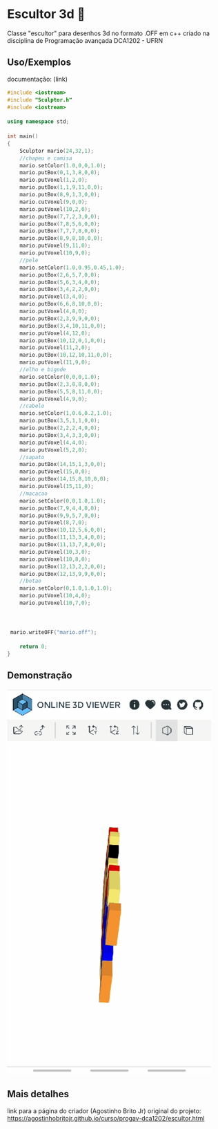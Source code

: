 
# Escultor 3d 🎨

Classe "escultor" para desenhos 3d no formato .OFF em c++ criado na disciplina de Programação avançada DCA1202 - UFRN


## Uso/Exemplos

documentação: (link)

```c++
#include <iostream>
#include "Sculptor.h"
#include <iostream>

using namespace std;

int main()
{
    Sculptor mario(24,32,1);
    //chapeu e camisa
    mario.setColor(1.0,0,0,1.0);
    mario.putBox(0,1,3,8,0,0);
    mario.putVoxel(1,2,0);
    mario.putBox(1,1,9,11,0,0);
    mario.putBox(8,9,1,3,0,0);
    mario.cutVoxel(9,0,0);
    mario.putVoxel(10,2,0);
    mario.putBox(7,7,2,3,0,0);
    mario.putBox(7,8,5,6,0,0);
    mario.putBox(7,7,7,8,0,0);
    mario.putBox(8,9,8,10,0,0);
    mario.putVoxel(9,11,0);
    mario.putVoxel(10,9,0);
    //pele
    mario.setColor(1.0,0.95,0.45,1.0);
    mario.putBox(2,6,5,7,0,0);
    mario.putBox(5,6,3,4,0,0);
    mario.putBox(3,4,2,2,0,0);
    mario.putVoxel(3,4,0);
    mario.putBox(6,6,8,10,0,0);
    mario.putVoxel(4,8,0);
    mario.putBox(2,3,9,9,0,0);
    mario.putBox(3,4,10,11,0,0);
    mario.putVoxel(4,12,0);
    mario.putBox(10,12,0,1,0,0);
    mario.putVoxel(11,2,0);
    mario.putBox(10,12,10,11,0,0);
    mario.putVoxel(11,9,0);
    //olho e bigode
    mario.setColor(0,0,0,1.0);
    mario.putBox(2,3,8,8,0,0);
    mario.putBox(5,5,8,11,0,0);
    mario.putVoxel(4,9,0);
    //cabelo
    mario.setColor(1,0.6,0.2,1.0);
    mario.putBox(3,5,1,1,0,0);
    mario.putBox(2,2,2,4,0,0);
    mario.putBox(3,4,3,3,0,0);
    mario.putVoxel(4,4,0);
    mario.putVoxel(5,2,0);
    //sapato
    mario.putBox(14,15,1,3,0,0);
    mario.putVoxel(15,0,0);
    mario.putBox(14,15,8,10,0,0);
    mario.putVoxel(15,11,0);
    //macacao
    mario.setColor(0,0,1.0,1.0);
    mario.putBox(7,9,4,4,0,0);
    mario.putBox(9,9,5,7,0,0);
    mario.putVoxel(8,7,0);
    mario.putBox(10,12,5,6,0,0);
    mario.putBox(11,13,3,4,0,0);
    mario.putBox(11,13,7,8,0,0);
    mario.putVoxel(10,3,0);
    mario.putVoxel(10,8,0);
    mario.putBox(12,13,2,2,0,0);
    mario.putBox(12,13,9,9,0,0);
    //botao
    mario.setColor(0,1.0,1.0,1.0);
    mario.putVoxel(10,4,0);
    mario.putVoxel(10,7,0);

 
   
 mario.writeOFF("mario.off");

    return 0;
}

```


## Demonstração
  ![](mario.gif)

## Mais detalhes
link para a página do criador (Agostinho Brito Jr) original do projeto: 
https://agostinhobritojr.github.io/curso/progav-dca1202/escultor.html
